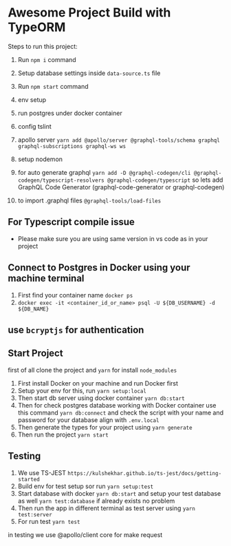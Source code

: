 # Awesome Project Build with TypeORM

Steps to run this project:

1. Run `npm i` command
2. Setup database settings inside `data-source.ts` file
3. Run `npm start` command


1. env setup
2. run postgres under docker container
3. config tslint
4. apollo server `yarn add @apollo/server @graphql-tools/schema graphql graphql-subscriptions graphql-ws ws`
5. setup nodemon
6. for auto generate graphql `yarn add -D @graphql-codegen/cli @graphql-codegen/typescript-resolvers @graphql-codegen/typescript` so lets add GraphQL Code Generator (graphql-code-generator or graphql-codegen)
7. to import .graphql files `@graphql-tools/load-files`

## For Typescript compile issue
- Please make sure you are using same version in vs code as in your project

## Connect to Postgres in Docker using your machine terminal
1. First find your container name `docker ps`
2. `docker exec -it <container_id_or_name> psql -U ${DB_USERNAME} -d ${DB_NAME}`

## use `bcryptjs` for authentication

## Start Project

first of all clone the project and `yarn` for install `node_modules`

1. First install Docker on your machine and run Docker first
2. Setup your env for this, run `yarn setup:local`
3. Then start db server using docker container `yarn db:start`
4. Then for check postgres database working with Docker container use this command  `yarn db:connect` and check the script with your name and password for your database align with  `.env.local`
5. Then generate the types for your project using `yarn generate` 
6. Then run the project `yarn start`

## Testing
1. We use TS-JEST `https://kulshekhar.github.io/ts-jest/docs/getting-started`
2. Build env for test setup sor run `yarn setup:test`
3. Start database with docker `yarn db:start` and setup your test database as well `yarn test:database` if already exists no problem
4. Then run the app in different terminal as test server using `yarn test:server` 
5. For run test `yarn test`

in testing we use @apollo/client core for make request
